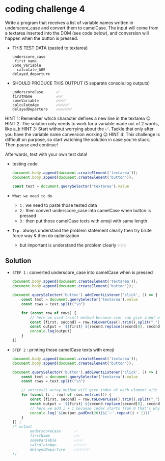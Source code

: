 # coding challenge 4

Write a program that receives a list of variable names written in underscore_case and convert them to camelCase.
The input will come from a textarea inserted into the DOM (see code below), and conversion will happen when the button is pressed.

- THIS TEST DATA (pasted to textarea)
    ```
    underscore_case
     first_name
    Some_Variable 
      calculate_AGE
    delayed_departure
    ```

- SHOULD PRODUCE THIS OUTPUT (5 separate console.log outputs)
    ```
    underscoreCase      ✅
    firstName           ✅✅
    someVariable        ✅✅✅
    calculateAge        ✅✅✅✅
    delayedDeparture    ✅✅✅✅✅
    ```

HINT 1: Remember which character defines a new line in the textarea 😉
HINT 2: The solution only needs to work for a variable made out of 2 words, like a_b
HINT 3: Start without worrying about the ✅. Tackle that only after you have the variable name conversion working 😉
HINT 4: This challenge is difficult on purpose, so start watching the solution in case you're stuck. Then pause and continue!

Afterwards, test with your own test data!

- testing code 
    ```js
    document.body.append(document.createElement('textarea'));
    document.body.append(document.createElement('button'));

    const text = document.querySelector('textarea').value
    ```

- `What we need to do`
    - `1` : we need to paste those tested data 
    - `2` : then convert underscore_case into camelCase when button is pressed
    - `3` : then put those camelCase texts with emoji with same length 

- `Tip` : always understand the problem statement clearly then try brute force way & then do optimization
  - but important is understand the problem clearly 💡💡💡

## Solution

- `STEP 1` : converted underscore_case into camelCase when is pressed
    ```js
    document.body.append(document.createElement('textarea'));
    document.body.append(document.createElement('button'));

    document.querySelector('button').addEventListener('click', () => {
        const text = document.querySelector('textarea').value
        const rows = text.split("\n")

        for (const row of rows) {
            // here we used trim() method because user can give input with spaces also that's why 
            const [first, second] = row.toLowerCase().trim().split("_") 
            const output = `${first} ${second.replace(second[0], second[0].toUpperCase())}`
            console.log(output)
        }
    })
    ```

- `STEP 2` : printing those camelCase texts with emoji
    ```js
    document.body.append(document.createElement('textarea'));
    document.body.append(document.createElement('button'));

    document.querySelector('button').addEventListener('click', () => {
        const text = document.querySelector('textarea').value
        const rows = text.split("\n")

        // entries() array method will give index of each element with element itself
        for (const [i , row] of rows.entries()) {
            const [first, second] = row.toLowerCase().trim().split("_") 
            const output = `${first} ${second.replace(second[0], second[0].toUpperCase())}`
            // here we add i + 1 because index starts from 0 that's why ✔️✔️✔️
            console.log(`${output.padEnd(20)}${'✅'.repeat(i + 1)})`
        }
    }) ;
    /* output 
            underscoreCase      ✅
            firstName           ✅✅
            someVariable        ✅✅✅
            calculateAge        ✅✅✅✅
            delayedDeparture    ✅✅✅✅✅
    */
    ```
